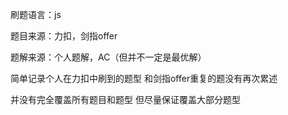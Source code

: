 <p>刷题语言：js </p>
<p>题目来源：力扣，剑指offer</p>
<p>题解来源：个人题解，AC（但并不一定是最优解）</p>

<p>简单记录个人在力扣中刷到的题型  和剑指offer重复的题没有再次累述</p>
<p>并没有完全覆盖所有题目和题型 但尽量保证覆盖大部分题型</p>
